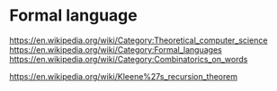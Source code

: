 # Formal language


https://en.wikipedia.org/wiki/Category:Theoretical_computer_science
https://en.wikipedia.org/wiki/Category:Formal_languages
https://en.wikipedia.org/wiki/Category:Combinatorics_on_words


https://en.wikipedia.org/wiki/Kleene%27s_recursion_theorem
